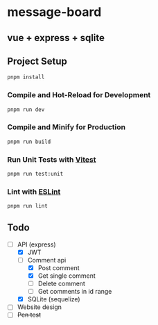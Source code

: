 # message-board

## vue + express + sqlite

## Project Setup

```sh
pnpm install
```

### Compile and Hot-Reload for Development

```sh
pnpm run dev
```

### Compile and Minify for Production

```sh
pnpm run build
```

### Run Unit Tests with [Vitest](https://vitest.dev/)

```sh
pnpm run test:unit
```

### Lint with [ESLint](https://eslint.org/)

```sh
pnpm run lint
```

## Todo
- [ ] API (express)
  - [x] JWT
  - [ ] Comment api
    - [x] Post comment
    - [x] Get single comment
    - [ ] Delete comment
    - [ ] Get comments in id range
  - [x] SQLite (sequelize)
- [ ] Website design
- [ ] ~~Pen test~~
